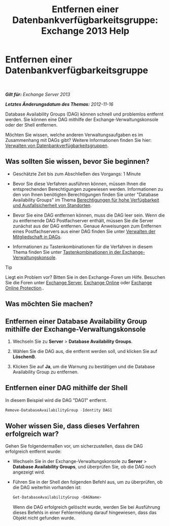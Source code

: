 ﻿---
title: 'Entfernen einer Datenbankverfügbarkeitsgruppe: Exchange 2013 Help'
TOCTitle: Entfernen einer Datenbankverfügbarkeitsgruppe
ms:assetid: 071296e9-31b0-40f4-9a02-177d97486ebd
ms:mtpsurl: https://technet.microsoft.com/de-de/library/Dd335069(v=EXCHG.150)
ms:contentKeyID: 50474982
ms.date: 05/22/2018
mtps_version: v=EXCHG.150
ms.translationtype: MT
---

# Entfernen einer Datenbankverfügbarkeitsgruppe

 

_**Gilt für:** Exchange Server 2013_

_**Letztes Änderungsdatum des Themas:** 2012-11-16_

Database Availability Groups (DAG) können schnell und problemlos entfernt werden. Sie können eine DAG mithilfe der Exchange-Verwaltungskonsole oder der Shell entfernen.

Möchten Sie wissen, welche anderen Verwaltungsaufgaben es im Zusammenhang mit DAGs gibt? Weitere Informationen finden Sie hier: [Verwalten von Datenbankverfügbarkeitsgruppen](managing-database-availability-groups-exchange-2013-help.md).

## Was sollten Sie wissen, bevor Sie beginnen?

  - Geschätzte Zeit bis zum Abschließen des Vorgangs: 1 Minute

  - Bevor Sie diese Verfahren ausführen können, müssen Ihnen die entsprechenden Berechtigungen zugewiesen werden. Informationen zu den von Ihnen benötigten Berechtigungen finden Sie unter "Database Availability Groups" im Thema [Berechtigungen für hohe Verfügbarkeit und Ausfallsicherheit von Standorten](high-availability-and-site-resilience-permissions-exchange-2013-help.md).

  - Bevor Sie eine DAG entfernen können, muss die DAG leer sein. Wenn die zu entfernende DAG Postfachserver enthält, müssen Sie die Server zunächst aus der DAG entfernen. Genaue Anweisungen zum Entfernen eines Postfachservers aus einer DAG finden Sie unter [Verwalten der Mitgliedschaft in DAGs](manage-database-availability-group-membership-exchange-2013-help.md).

  - Informationen zu Tastenkombinationen für die Verfahren in diesem Thema finden Sie unter [Tastenkombinationen in der Exchange-Verwaltungskonsole](keyboard-shortcuts-in-the-exchange-admin-center-exchange-online-protection-help.md).


> [!TIP]
> Liegt ein Problem vor? Bitten Sie in den Exchange-Foren um Hilfe. Besuchen Sie die Foren unter <A href="https://go.microsoft.com/fwlink/p/?linkid=60612">Exchange Server</A>, <A href="https://go.microsoft.com/fwlink/p/?linkid=267542">Exchange Online</A> oder <A href="https://go.microsoft.com/fwlink/p/?linkid=285351">Exchange Online Protection</A>..



## Was möchten Sie machen?

## Entfernen einer Database Availability Group mithilfe der Exchange-Verwaltungskonsole

1.  Wechseln Sie zu **Server** \> **Database Availability Groups**.

2.  Wählen Sie die DAG aus, die entfernt werden soll, und klicken Sie auf **Löschen**![Löschen (Symbol)](images/JJ657511.14f639f6-61e8-4418-bbfb-0db14de9d2f5(EXCHG.150).gif "Löschen (Symbol)").

3.  Klicken Sie auf **Ja**, um die Warnung zu bestätigen und die Database Availability Group zu entfernen.

## Entfernen einer DAG mithilfe der Shell

In diesem Beispiel wird die DAG "DAG1" entfernt.

```powershell
Remove-DatabaseAvailabilityGroup -Identity DAG1
```

## Woher wissen Sie, dass dieses Verfahren erfolgreich war?

Gehen Sie folgendermaßen vor, um sicherzustellen, dass die DAG erfolgreich entfernt wurde:

  - Wechseln Sie in der Exchange-Verwaltungskonsole zu **Server** \> **Database Availability Groups**, und überprüfen Sie, ob die DAG noch angezeigt wird.

  - Führen Sie in der Shell den folgenden Befehl aus, um zu überprüfen, ob die DAG weiterhin vorhanden ist:
    
    ```powershell
    Get-DatabaseAvailabilityGroup <DAGName>
    ```
    
    Wenn die DAG erfolgreich gelöscht wurde, werden Sie bei Ausführung dieses Befehls in einer Fehlermeldung darauf hingewiesen, dass das Objekt nicht gefunden wurde.

